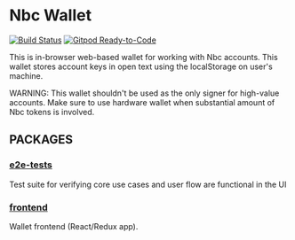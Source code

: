 # Nbc Wallet

[![Build Status](https://travis-ci.com/Nbc/Nbc-wallet.svg?branch=master)](https://travis-ci.com/Nbc/Nbc-wallet)
[![Gitpod Ready-to-Code](https://img.shields.io/badge/Gitpod-Ready--to--Code-blue?logo=gitpod)](https://gitpod.io/#https://github.com/Nbc/Nbc-wallet)

This is in-browser web-based wallet for working with Nbc accounts. This wallet stores account keys in open text using the localStorage on user's machine.

WARNING: This wallet shouldn't be used as the only signer for high-value accounts. Make sure to use hardware wallet when substantial amount of Nbc tokens is involved.

## PACKAGES
### [e2e-tests](packages/e2e-tests)
Test suite for verifying core use cases and user flow are functional in the UI
### [frontend](packages/frontend)
Wallet frontend (React/Redux app).
